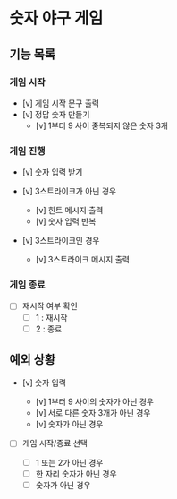 # 숫자 야구 게임

## 기능 목록

### 게임 시작

- [v] 게임 시작 문구 출력
- [v] 정답 숫자 만들기
  - [v] 1부터 9 사이 중복되지 않은 숫자 3개

### 게임 진행

- [v] 숫자 입력 받기
- [v] 3스트라이크가 아닌 경우

  - [v] 힌트 메시지 출력
  - [v] 숫자 입력 반복

- [v] 3스트라이크인 경우
  - [v] 3스트라이크 메시지 출력

### 게임 종료

- [ ] 재시작 여부 확인
  - [ ] 1 : 재시작
  - [ ] 2 : 종료

## 예외 상황

- [v] 숫자 입력

  - [v] 1부터 9 사이의 숫자가 아닌 경우
  - [v] 서로 다른 숫자 3개가 아닌 경우
  - [v] 숫자가 아닌 경우

- [ ] 게임 시작/종료 선택

  - [ ] 1 또는 2가 아닌 경우
  - [ ] 한 자리 숫자가 아닌 경우
  - [ ] 숫자가 아닌 경우
